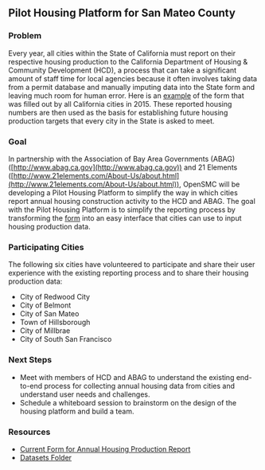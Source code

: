 ## Pilot Housing Platform for San Mateo County

### Problem

Every year, all cities within the State of California must report on their respective housing production to the California Department of Housing & Community Development (HCD), a process that can take a significant amount of staff time for local agencies because it often involves taking data from a permit database and manually imputing data into the State form and leaving much room for human error.  Here is an [example](https://docs.google.com/spreadsheets/d/1Dkl7WTLeSQubZj0i41Nh3y_kcRrICYNv4OVkGMf9tdg/edit?usp=sharing) of the form that was filled out by all California cities in 2015.  These reported housing numbers are then used as the basis for establishing future housing production targets that every city in the State is asked to meet.   

### Goal

In partnership with the Association of Bay Area Governments (ABAG) ([http://www.abag.ca.gov](http://www.abag.ca.gov)) and 21 Elements ([http://www.21elements.com/About-Us/about.html](http://www.21elements.com/About-Us/about.html)), OpenSMC will be developing a Pilot Housing Platform to simplify the way in which cities report annual housing construction activity to the HCD and ABAG.  The goal with the Pilot Housing Platform is to simplify the reporting process by transforming the [form](https://docs.google.com/spreadsheets/d/1Dkl7WTLeSQubZj0i41Nh3y_kcRrICYNv4OVkGMf9tdg/edit?usp=sharing) into an easy interface that cities can use to input housing production data.

### Participating Cities

The following six cities have volunteered to participate and share their user experience with the existing reporting process and to share their housing production data:

- City of Redwood City
- City of Belmont
- City of San Mateo
- Town of Hillsborough
- City of Millbrae
- City of South San Francisco

### Next Steps

- Meet with members of HCD and ABAG to understand the existing end-to-end process for collecting annual housing data from cities and understand user needs and challenges.
- Schedule a whiteboard session to brainstorm on the design of the housing platform and build a team.

### Resources

- [Current Form for Annual Housing Production Report](https://docs.google.com/spreadsheets/d/1Dkl7WTLeSQubZj0i41Nh3y_kcRrICYNv4OVkGMf9tdg/edit?usp=sharing)
- [Datasets Folder](https://drive.google.com/folderview?id=0Bxf3wUOZwMIOei1Wa2FCd1Rwem8&usp=sharing)
